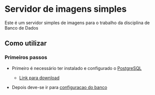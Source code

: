 # Servidor de imagens simples

Este é um servidor simples de imagens para o trabalho da disciplina de Banco de Dados

## Como utilizar

### Primeiros passos

- Primeiro é necessário ter instalado e configurado o [PostgreSQL](https://www.postgresql.org/)
   - [Link para download](https://www.postgresql.org/download/)

- Depois deve-se ir para [configuracao do banco](database/index.js)
